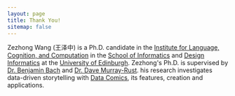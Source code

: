 ```yaml
---
layout: page
title: Thank You!
sitemap: false
---
```


Zezhong Wang (王泽中) is a Ph.D. candidate 
in the [Institute for Language, Cognition, and Computation](http://web.inf.ed.ac.uk/ilcc)
in the [School of Informatics](http://web.inf.ed.ac.uk/) and [Design Informatics](https://www.designinformatics.org/)
at the [University of Edinburgh](https://www.ed.ac.uk/). Zezhong's Ph.D. is supervised by [Dr. Benjamin Bach](https://vishubblog.wordpress.com/benjamin-bach/) and [Dr. Dave Murray-Rust](http://dave.murray-rust.org/). his research investigates data-driven storytelling with [Data Comics](https://datacomics.github.io/), its features, creation and applications.

